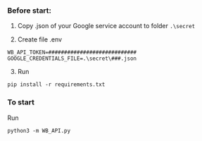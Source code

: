 ### Before start:

1. Copy .json of your Google service account to folder ```.\secret```

2. Create file
.env
```
WB_API_TOKEN=############################
GOOGLE_CREDENTIALS_FILE=.\secret\###.json
```

3. Run
```
pip install -r requirements.txt
```

### To start
Run
```
python3 -m WB_API.py
```